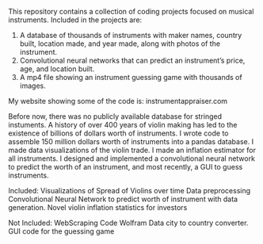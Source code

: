 This repository contains a collection of coding projects focused on musical instruments. 
Included in the projects are:
1. A database of thousands of instruments with maker names, country built, location made, and year made, along with photos of the instrument. 
2. Convolutional neural networks that can predict an instrument’s price, age, and location built.
3. A mp4 file showing an instrument guessing game with thousands of images.

My website showing some of the code is: instrumentappraiser.com

Before now, there was no publicly available database for stringed instuments. A history of over 400 years of violin making has led to the existence of billions of dollars worth of instruments. I wrote code to assemble 150 million dollars worth of instruments into a pandas database. I made data visualizations of the violin trade. I made an inflation estimator for all instruments. I designed and implemented a convolutional neural network to predict the worth of an instrument, and most recently, a GUI to guess instruments.

Included:
Visualizations of Spread of Violins over time
Data preprocessing
Convolutional Neural Network to predict worth of instrument with data generation.
Novel violin inflation statistics for investors

Not Included:
WebScraping Code
Wolfram Data city to country converter.
GUI code for the guessing game
